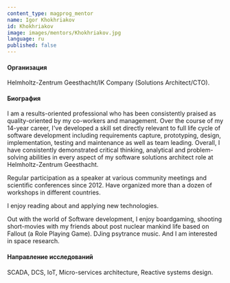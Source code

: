 ```yaml
---
content_type: magprog_mentor
name: Igor Khokhriakov
id: Khokhriakov
image: images/mentors/Khokhriakov.jpg
language: ru
published: false
---
```


#### Организация
Helmholtz-Zentrum Geesthacht/IK Company (Solutions Architect/CTO).

#### Биография

I am a results-oriented professional who has been consistently praised as quality-oriented by my co-workers and management. Over the course of my 14-year career, I've developed a skill set directly relevant to full life cycle of software development including requirements capture, prototyping, design, implementation, testing and maintenance as well as team leading. Overall, I have consistently demonstrated critical thinking, analytical and problem-solving abilities in every aspect of my software solutions architect role at Helmholtz-Zentrum Geesthacht.

Regular participation as a speaker at various community meetings and scientific conferences since 2012. Have organized more than a dozen of workshops in different countries.

I enjoy reading about and applying new technologies.

Out with the world of Software development, I enjoy boardgaming, shooting short-movies with my friends about post nuclear mankind life based on Fallout (a Role Playing Game). DJing psytrance music. And I am interested in space research.

#### Направление исследований

SCADA, DCS, IoT, Micro-services architecture, Reactive systems design.
